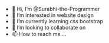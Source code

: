 - 👋 Hi, I’m @Surabhi-the-Programmer
- 👀 I’m interested in website design
- 🌱 I’m currently learning css bootstrap
- 💞️ I’m looking to collaborate on 
- 📫 How to reach me ...

<!---
Surabhi-the-Programmer/Surabhi-the-Programmer is a ✨ special ✨ repository because its `README.md` (this file) appears on your GitHub profile.
You can click the Preview link to take a look at your changes.
--->
